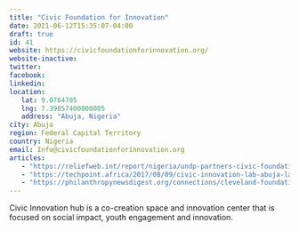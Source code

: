 ```yaml
---
title: "Civic Foundation for Innovation"
date: 2021-06-12T15:35:07-04:00
draft: true
id: 41
website: https://civicfoundationforinnovation.org/
website-inactive: 
twitter: 
facebook: 
linkedin: 
location: 
   lat: 9.0764785
   lng: 7.39857400000005
   address: "Abuja, Nigeria"
city: Abuja
region: Federal Capital Territory
country: Nigeria
email: Info@civicfoundationforinnovation.org
articles:
   - "https://reliefweb.int/report/nigeria/undp-partners-civic-foundation-innovation-seeks-new-approaches-designing-development"
   - "https://techpoint.africa/2017/08/09/civic-innovation-lab-abuja-launch/"
   - "https://philanthropynewsdigest.org/connections/cleveland-foundation-s-civic-innovation-lab"
---
```

Civic Innovation hub is a co-creation space and innovation center that is focused on social impact, youth engagement and innovation. 
